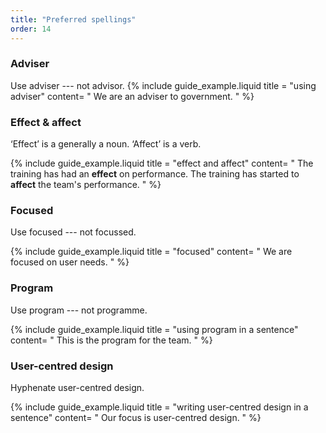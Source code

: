 ```yaml
---
title: "Preferred spellings"
order: 14
---
```


### Adviser

Use adviser --- not advisor.
{% include guide_example.liquid
  title = "using adviser"
  content= "
We are an adviser to government.
"
%}

### Effect & affect

‘Effect’ is a generally a noun. ‘Affect’ is a verb.

{% include guide_example.liquid
  title = "effect and affect"
  content= "
The training has had an **effect** on performance. The training has started to **affect** the team's performance.
"
%}

### Focused

Use focused --- not focussed.

{% include guide_example.liquid
  title = "focused"
  content= "
We are focused on user needs.
"
%}

### Program

Use program --- not programme.

{% include guide_example.liquid
  title = "using program in a sentence"
  content= "
This is the program for the team.
"
%}

### User-centred design

Hyphenate user-centred design.

{% include guide_example.liquid
  title = "writing user-centred design in a sentence"
  content= "
Our focus is user-centred design.
"
%}
